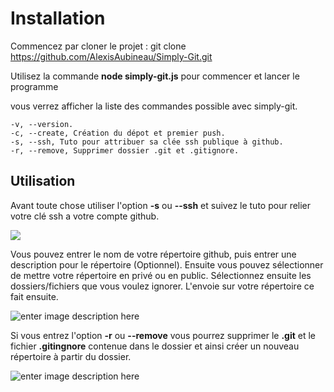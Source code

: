 # Installation
Commencez par cloner le projet :
git clone https://github.com/AlexisAubineau/Simply-Git.git

 Utilisez la commande  **node simply-git.js**  pour commencer et lancer le programme

vous verrez afficher la liste des commandes possible avec simply-git.
```
-v, --version.
-c, --create, Création du dépot et premier push.
-s, --ssh, Tuto pour attribuer sa clée ssh publique à github.
-r, --remove, Supprimer dossier .git et .gitignore.
```

## Utilisation
Avant toute chose utiliser l'option **-s** ou  **--ssh**  et suivez le tuto pour relier votre clé ssh a votre compte github.

![
](https://lh3.googleusercontent.com/A2LxGbOqzWMhP_A_48iNOSLS6sd1cW1T1Dot6lf0twNlDBuJNgd_KtZJ1d0-vTo7uvsAXKQMhN4 "Tutoriel")


Vous pouvez entrer le nom de votre répertoire github, puis entrer une description pour le répertoire (Optionnel).
Ensuite vous pouvez sélectionner de mettre votre répertoire en privé ou en public.
Sélectionnez ensuite les dossiers/fichiers que vous voulez ignorer.
L'envoie sur votre répertoire ce fait ensuite.


![enter image description here](https://lh3.googleusercontent.com/dHLx7UB6MMlrAcN_ookNEMzpoZScNctZWMFuPb4UgUXksYrCCDXhiQDe-M9_Yu5Ax5so664_3yU "premier push")

Si vous entrez l'option **-r** ou **--remove** vous pourrez supprimer le **.git** et le fichier **.gitingnore** contenue dans le dossier et ainsi créer un nouveau répertoire à partir du dossier.

![enter image description here](https://lh3.googleusercontent.com/FXQmmLitaayLfjAQvxOz5vynggq2IScToXcyUV3_o3KRiRpj_REGb6eLi8CIXTxH1KkYVm8PZWA "Supression")
